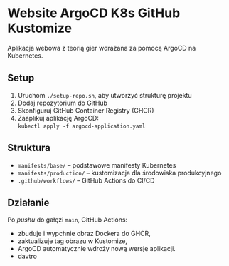 # Website ArgoCD K8s GitHub Kustomize

Aplikacja webowa z teorią gier wdrażana za pomocą ArgoCD na Kubernetes.

## Setup

1. Uruchom `./setup-repo.sh`, aby utworzyć strukturę projektu
2. Dodaj repozytorium do GitHub
3. Skonfiguruj GitHub Container Registry (GHCR)
4. Zaaplikuj aplikację ArgoCD:  
   `kubectl apply -f argocd-application.yaml`

## Struktura

- `manifests/base/` – podstawowe manifesty Kubernetes
- `manifests/production/` – kustomizacja dla środowiska produkcyjnego
- `.github/workflows/` – GitHub Actions do CI/CD

## Działanie

Po _pushu_ do gałęzi `main`, GitHub Actions:

- zbuduje i wypchnie obraz Dockera do GHCR,
- zaktualizuje tag obrazu w Kustomize,
- ArgoCD automatycznie wdroży nową wersję aplikacji.
- davtro
